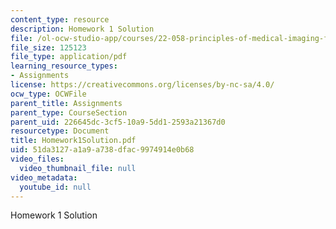 ```yaml
---
content_type: resource
description: Homework 1 Solution
file: /ol-ocw-studio-app/courses/22-058-principles-of-medical-imaging-fall-2002/51da3127a1a9a738dfac9974914e0b68_Homework1Solution.pdf
file_size: 125123
file_type: application/pdf
learning_resource_types:
- Assignments
license: https://creativecommons.org/licenses/by-nc-sa/4.0/
ocw_type: OCWFile
parent_title: Assignments
parent_type: CourseSection
parent_uid: 226645dc-3cf5-10a9-5dd1-2593a21367d0
resourcetype: Document
title: Homework1Solution.pdf
uid: 51da3127-a1a9-a738-dfac-9974914e0b68
video_files:
  video_thumbnail_file: null
video_metadata:
  youtube_id: null
---
```

Homework 1 Solution